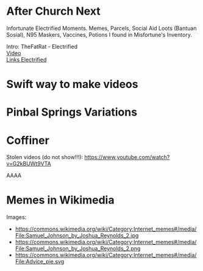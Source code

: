 # After Church Next
Infortunate Electrified Moments. Memes, Parcels, Social Aid Loots (Bantuan Sosial), N95 Maskers, Vaccines, Potions I found in Misfortune's Inventory.

Intro: TheFatRat - Electrified  
[Video](https://youtu.be/p-LOXXGGeAc )  
[Links Electrified](https://lnk.to/electrified )

# Swift way to make videos

# Pinbal Springs Variations

# Coffiner
Stolen videos (do not show!!!): https://www.youtube.com/watch?v=G2kBUWt9VTA 

AAAA
# Memes in Wikimedia

Images:
- https://commons.wikimedia.org/wiki/Category:Internet_memes#/media/File:Samuel_Johnson_by_Joshua_Reynolds_2.jpg
- https://commons.wikimedia.org/wiki/Category:Internet_memes#/media/File:Samuel_Johnson_by_Joshua_Reynolds_2.png 
- https://commons.wikimedia.org/wiki/Category:Internet_memes#/media/File:Advice_pie.svg 